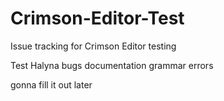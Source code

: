 Crimson-Editor-Test
===================

Issue tracking for Crimson Editor testing

Test Halyna bugs
documentation grammar errors

gonna fill it out later
